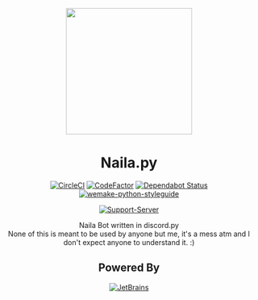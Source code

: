 <div align="center">

<img src="https://cdn.naila.bot/naila/headshots/NailaCrop.png" height=250></img>
<h1>Naila.py</h1>

[![CircleCI](https://circleci.com/gh/NailaBot/Naila.py.svg?style=svg)](https://circleci.com/gh/NailaBot/Naila.py)
[![CodeFactor](https://www.codefactor.io/repository/github/nailabot/naila.py/badge)](https://www.codefactor.io/repository/github/nailabot/naila.py)
[![Dependabot Status](https://api.dependabot.com/badges/status?host=github&repo=NailaBot/Naila.py)](https://dependabot.com)
[![wemake-python-styleguide](https://img.shields.io/badge/style-wemake-000000.svg)](https://github.com/wemake-services/wemake-python-styleguide)

[![Support-Server](https://discordapp.com/api/guilds/294505571317710849/widget.png?style=banner2)](https://discord.gg/WXGHfHH)

Naila Bot written in discord.py\
None of this is meant to be used by anyone but me, it's a mess atm and I don't expect anyone to understand it. :)

<h2>Powered By</h2>

[![JetBrains](http://cdn.naila.bot/jetbrains.svg)](https://www.jetbrains.com/?from=NailaBot)

</div>
